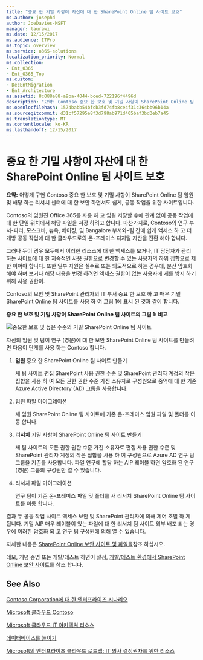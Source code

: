 ```yaml
---
title: "중요 한 기밀 사항이 자산에 대 한 SharePoint Online 팀 사이트 보호"
ms.author: josephd
author: JoeDavies-MSFT
manager: laurawi
ms.date: 12/15/2017
ms.audience: ITPro
ms.topic: overview
ms.service: o365-solutions
localization_priority: Normal
ms.collection:
- Ent_O365
- Ent_O365_Top
ms.custom:
- DecEntMigration
- Ent_Architecture
ms.assetid: 8c088e88-a9ba-4044-bced-722196f4496d
description: "요약: Contoso 중요 한 보호 및 기밀 사항이 SharePoint Online 팀 사이트에 대 한 더 쉽게을 구현 하는 방법 아직 보안 임원 및 해당 연구 (영문)에 대 한 공동 작업 가운데에 맞춥니다."
ms.openlocfilehash: 1574babb54bfcb3fd74fb8ce4f31c364bb96b14a
ms.sourcegitcommit: d31cf57295e8f3d798ab971d405baf3bd3eb7a45
ms.translationtype: MT
ms.contentlocale: ko-KR
ms.lasthandoff: 12/15/2017
---
```

# <a name="secure-sharepoint-online-team-sites-for-sensitive-and-highly-confidential-assets"></a>중요 한 기밀 사항이 자산에 대 한 SharePoint Online 팀 사이트 보호

 **요약:** 어떻게 구현 Contoso 중요 한 보호 및 기밀 사항이 SharePoint Online 팀 임원 및 해당 하는 리서치 센터에 대 한 보안 하면서도 쉽게, 공동 작업을 위한 사이트입니다.
  
Contoso의 임원진 Office 365를 사용 하 고 임원 저장할 수에 관계 없이 공동 작업에 대 한 단일 위치에서 해당 파일을 저장 하려고 합니다. 마찬가지로, Contoso의 연구 부서-파리, 모스크바, 뉴욕, 베이징, 및 Bangalore 부서와-팀 간에 쉽게 액세스 하 고 더 개방 공동 작업에 대 한 클라우드로의 온-프레미스 디지털 자산을 전환 해야 합니다.
  
그러나 두이 경우 모두에서 이러한 리소스에 대 한 액세스를 보거나, IT 담당자가 관리 하는 사이트에 대 한 지속적인 사용 권한으로 변경할 수 있는 사용자의 하위 집합으로 제한 이어야 합니다. 또한 일부 자원은 실수로 또는 의도적으로 하는 경우에, 분산 암호화 해야 하며 보거나 해당 내용을 변경 하려면 액세스 권한이 없는 사용자에 게를 방지 하기 위해 사용 권한이.
  
Contoso의 보안 및 SharePoint 관리자의 IT 부서 중요 한 보호 하 고 매우 기밀 SharePoint Online 팀 사이트를 사용 하 여 그림 1에 표시 된 것과 같이 합니다.
  
**중요 한 보호 및 기밀 사항이 SharePoint Online 팀 사이트의 그림 1: 비교**

![중요한 보호 및 높은 수준의 기밀 SharePoint Online 팀 사이트](images/Contoso_Poster/SP_Solution.png)
  
자신의 임원 및 팀이 연구 (영문)에 대 한 보안 SharePoint Online 팀 사이트를 만들려면 다음이 단계를 사용 하는 Contoso 합니다.
  
1. **임원** 중요 한 SharePoint Online 팀 사이트 만들기
    
    새 팀 사이트 편집 SharePoint 사용 권한 수준 및 SharePoint 관리자 계정의 작은 집합을 사용 하 여 모든 권한 권한 수준 가진 소유자로 구성원으로 중역에 대 한 기존 Azure Active Directory (AD) 그룹을 사용합니다.
    
2. 임원 파일 마이그레이션
    
    새 임원 SharePoint Online 팀 사이트에 기존 온-프레미스 임원 파일 및 폴더를 이동 합니다.
    
3. **리서치** 기밀 사항이 SharePoint Online 팀 사이트 만들기
    
    새 팀 사이트의 모든 권한 권한 수준 가진 소유자로 편집 사용 권한 수준 및 SharePoint 관리자 계정의 작은 집합을 사용 하 여 구성원으로 Azure AD 연구 팀 그룹을 기존를 사용합니다. 파일 연구에 할당 하는 AIP 레이블 하면 암호화 된 연구 (영문) 그룹의 구성원만 열 수 있습니다.
    
4. 리서치 파일 마이그레이션
    
    연구 팀이 기존 온-프레미스 파일 및 폴더를 새 리서치 SharePoint Online 팀 사이트를 이동 합니다.
    
결과 두 공동 작업 사이트 액세스 보안 및 SharePoint 관리자에 의해 제어 조밀 하 게 됩니다. 기밀 AIP 매우 레이블이 있는 파일에 대 한 리서치 팀 사이트 외부 배포 되는 경우에 이러한 암호화 되 고 연구 팀 구성원에 의해 열 수 있습니다.
  
자세한 내용은 [SharePoint Online 보안 사이트 및 파일을](https://docs.microsoft.com/microsoft-365-enterprise/secure-sharepoint-online-sites-and-files)참조 하십시오.
  
 데모, 개념 증명 또는 개발/테스트 하면이 설정, [개발/테스트 환경에서 SharePoint Online 보안 사이트](https://docs.microsoft.com/microsoft-365-enterprise/secure-sharepoint-online-sites-dev-test)를 참조 합니다.
  
## <a name="see-also"></a>See Also

[Contoso Corporation에 대 한 엔터프라이즈 시나리오](enterprise-scenarios-for-the-contoso-corporation.md)
  
[Microsoft 클라우드 Contoso](contoso-in-the-microsoft-cloud.md)
  
[Microsoft 클라우드 IT 아키텍처 리소스](microsoft-cloud-it-architecture-resources.md)

[데이터베이스를 늘이기](https://msdn.microsoft.com/library/dn935011.aspx)
  
[Microsoft의 엔터프라이즈 클라우드 로드맵: IT 의사 결정권자를 위한 리소스](https://sway.com/FJ2xsyWtkJc2taRD)




